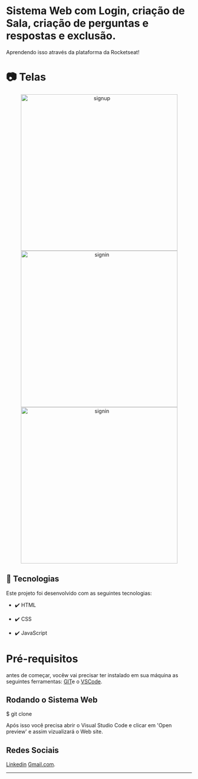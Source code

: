 # Sistema Web com Login, criação de Sala, criação de perguntas e respostas e exclusão.
Aprendendo isso através da plataforma da Rocketseat!

# 📷 Telas

<div align="center" >
  <img src="https://user-images.githubusercontent.com/44561610/145057547-27892238-892e-4781-85d4-160535aed76d.PNG" alt="signup" height="425">
  
  <img src="https://user-images.githubusercontent.com/44561610/145057553-293d8e03-17c5-426e-afcf-ea92b2be0932.PNG" alt="signin" height="425">
  
  <img src="https://user-images.githubusercontent.com/44561610/145057566-831c0b63-1d8b-4ed3-8e79-c6454144aa31.PNG" alt="signin" height="425">
  
</div>


## 🚀 Tecnologias

Este projeto foi desenvolvido com as seguintes tecnologias:

- ✔️ HTML

- ✔️ CSS

- ✔️ JavaScript



# Pré-requisitos

antes de começar, vocêw vai precisar ter instalado em sua máquina as seguintes ferramentas: [GIT](https://git-scm.com/)e o [VSCode](https://code.visualstudio.com/download).

<h2> Rodando o Sistema Web </h2>
$ git clone <https://github.com/thaiscris24/Sistema_web-master>

Após isso você precisa abrir o Visual Studio Code e clicar em 'Open preview' e assim vizualizará o Web site.



## Redes Sociais

[Linkedin](https://www.linkedin.com/in/thais-cristina-40b312179/)
[Gmail.com](Thaiscris556@gmail.com).


---
